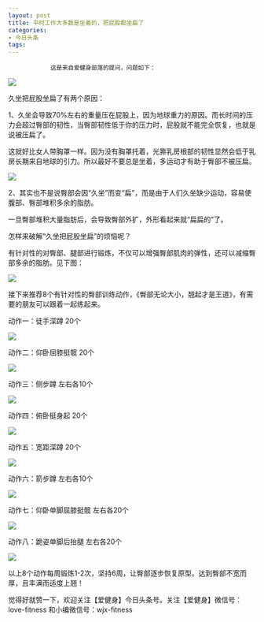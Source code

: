 ```yaml
---
layout: post
title: 平时工作大多数是坐着的，把屁股都坐扁了
categories:
- 今日头条
tags:
---
```

				这是来自爱健身部落的提问，问题如下：

![](http://p1.pstatp.com/large/7063/7169701903)

久坐把屁股坐扁了有两个原因：

1、久坐会导致70%左右的重量压在屁股上，因为地球重力的原因。而长时间的压力会超过臀部的韧性，当臀部韧性低于你的压力时，屁股就不能完全恢复，也就是说被压扁了。

这就好比女人带胸罩一样。因为没有胸罩托着，光靠乳房根部的韧性显然会低于乳房长期来自地球的引力。所以最好不要总是坐着，多运动才有助于臀部不被压扁。

![](http://p3.pstatp.com/large/7064/2466437850)

2、其实也不是说臀部会因“久坐”而变“扁”，而是由于人们久坐缺少运动，容易使腹部、臀部堆积多余的脂肪。

一旦臀部堆积大量脂肪后，会导致臀部外扩，外形看起来就“扁扁的”了。

怎样来破解“久坐把屁股坐扁”的烦恼呢？

有针对性的对臀部、腿部进行锻炼，不仅可以增强臀部肌肉的弹性，还可以减缩臀部多余的脂肪。见下图：

![](http://p1.pstatp.com/large/7066/2160773468)

接下来推荐8个有针对性的臀部训练动作，《臀部无论大小，翘起才是王道》，有需要的朋友可以跟着一起练起来。

动作一：徒手深蹲 20个

![](http://p3.pstatp.com/large/7066/2160796281)

动作二：仰卧屈膝挺髋 20个

![](http://p3.pstatp.com/large/7069/54349768)

动作三：侧步蹲 左右各10个

![](http://p3.pstatp.com/large/7063/7169717690)

动作四：俯卧挺身起 20个

![](http://p3.pstatp.com/large/7064/2466463966)

动作五：宽距深蹲 20个

![](http://p3.pstatp.com/large/7069/54975422)

动作六：箭步蹲 左右各10个

![](http://p1.pstatp.com/large/7065/2321479117)

动作七：仰卧单脚屈膝挺髋 左右各20个

![](http://p3.pstatp.com/large/7063/7170366351)

动作八：跪姿单脚后抬腿 左右各20个

![](http://p3.pstatp.com/large/7068/574303699)

以上8个动作每周锻炼1-2次，坚持6周，让臀部逐步恢复原型。达到臀部不宽而厚，且丰满而适度上翘！



觉得好就赞一下，欢迎关注【爱健身】今日头条号。关注【爱健身】微信号：love-fitness 和小编微信号：wjx-fitness